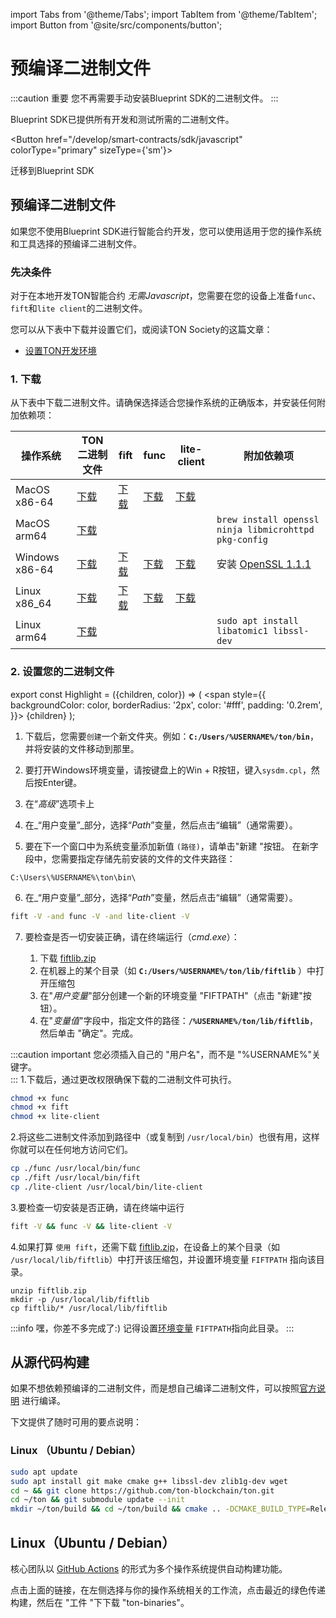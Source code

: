 import Tabs from '@theme/Tabs';
import TabItem from '@theme/TabItem';
import Button from '@site/src/components/button';

# 预编译二进制文件

:::caution 重要
您不再需要手动安装Blueprint SDK的二进制文件。
:::

Blueprint SDK已提供所有开发和测试所需的二进制文件。

<Button href="/develop/smart-contracts/sdk/javascript"
colorType="primary" sizeType={'sm'}>

迁移到Blueprint SDK

</Button>

## 预编译二进制文件

如果您不使用Blueprint SDK进行智能合约开发，您可以使用适用于您的操作系统和工具选择的预编译二进制文件。

### 先决条件

对于在本地开发TON智能合约 *无需Javascript*，您需要在您的设备上准备`func`、`fift`和`lite client`的二进制文件。

您可以从下表中下载并设置它们，或阅读TON Society的这篇文章：

- [设置TON开发环境](https://blog.ton.org/setting-up-a-ton-development-environment)

### 1. 下载

从下表中下载二进制文件。请确保选择适合您操作系统的正确版本，并安装任何附加依赖项：

| 操作系统                               | TON二进制文件                                                                                  | fift                                                                                   | func                                                                                   | lite-client                                                                                   | 附加依赖项                                                                                                   |
| ---------------------------------- | ----------------------------------------------------------------------------------------- | -------------------------------------------------------------------------------------- | -------------------------------------------------------------------------------------- | --------------------------------------------------------------------------------------------- | ------------------------------------------------------------------------------------------------------- |
| MacOS x86-64                       | [下载](https://github.com/ton-blockchain/ton/releases/latest/download/ton-mac-x86-64.zip)   | [下载](https://github.com/ton-blockchain/ton/releases/latest/download/fift-mac-x86-64)   | [下载](https://github.com/ton-blockchain/ton/releases/latest/download/func-mac-x86-64)   | [下载](https://github.com/ton-blockchain/ton/releases/latest/download/lite-client-mac-x86-64)   |                                                                                                         |
| MacOS arm64                        | [下载](https://github.com/ton-blockchain/ton/releases/latest/download/ton-mac-arm64.zip)    |                                                                                        |                                                                                        |                                                                                               | `brew install openssl ninja libmicrohttpd pkg-config`                                                   |
| Windows x86-64                     | [下载](https://github.com/ton-blockchain/ton/releases/latest/download/ton-win-x86-64.zip)   | [下载](https://github.com/ton-blockchain/ton/releases/latest/download/fift.exe)          | [下载](https://github.com/ton-blockchain/ton/releases/latest/download/func.exe)          | [下载](https://github.com/ton-blockchain/ton/releases/latest/download/lite-client.exe)          | 安装 [OpenSSL 1.1.1](/ton-binaries/windows/Win64OpenSSL_Light-1_1_1q.msi) |
| Linux  x86_64 | [下载](https://github.com/ton-blockchain/ton/releases/latest/download/ton-linux-x86_64.zip) | [下载](https://github.com/ton-blockchain/ton/releases/latest/download/fift-linux-x86_64) | [下载](https://github.com/ton-blockchain/ton/releases/latest/download/func-linux-x86_64) | [下载](https://github.com/ton-blockchain/ton/releases/latest/download/lite-client-linux-x86_64) |                                                                                                         |
| Linux  arm64                       | [下载](https://github.com/ton-blockchain/ton/releases/latest/download/ton-linux-arm64.zip)  |                                                                                        |                                                                                        |                                                                                               | `sudo apt install libatomic1 libssl-dev`                                                                |

### 2. 设置您的二进制文件

export const Highlight = ({children, color}) => (
<span
style={{
backgroundColor: color,
borderRadius: '2px',
color: '#fff',
padding: '0.2rem',
}}>
{children} </span>
);

<Tabs groupId="operating-systems">
  <TabItem value="win" label="Windows">

1. 下载后，您需要`创建`一个新文件夹。例如：**`C:/Users/%USERNAME%/ton/bin`**，并将安装的文件移动到那里。

2. 要打开Windows环境变量，请按键盘上的<Highlight color="#1877F2">Win + R</Highlight>按钮，键入`sysdm.cpl`，然后按Enter键。

3. 在“*高级*”选项卡上

4. 在_“用户变量”_部分，选择“*Path*”变量，然后点击<Highlight color="#1877F2">“编辑”</Highlight>（通常需要）。

5. 要在下一个窗口中为系统变量添加新值 `(路径)`，请单击<Highlight color="#1877F2">"新建 "</Highlight>按钮。
   在新字段中，您需要指定存储先前安装的文件的文件夹路径：

```
C:\Users\%USERNAME%\ton\bin\
```

6. 在_“用户变量”_部分，选择“*Path*”变量，然后点击<Highlight color="#1877F2">“编辑”</Highlight>（通常需要）。

```bash
fift -V -and func -V -and lite-client -V
```

7. 要检查是否一切安装正确，请在终端运行（*cmd.exe*）：

   1. 下载 [fiftlib.zip](/ton-binaries/windows/fiftlib.zip)
   2. 在机器上的某个目录（如 **`C:/Users/%USERNAME%/ton/lib/fiftlib`** ）中打开压缩包
   3. 在"*用户变量*"部分创建一个新的环境变量 "FIFTPATH"（点击 "<Highlight color="#1877F2">新建</Highlight>"按钮）。
   4. 在"*变量值*"字段中，指定文件的路径：**`/%USERNAME%/ton/lib/fiftlib`**，然后单击 "<Highlight color="#1877F2">确定</Highlight>"。完成。

:::caution important
您必须插入自己的 "用户名"，而不是 "%USERNAME%"关键字。\
:::
</TabItem>
<TabItem value="mac" label="Linux / MacOS">
1.下载后，通过更改权限确保下载的二进制文件可执行。
```bash
chmod +x func
chmod +x fift
chmod +x lite-client
```
2.将这些二进制文件添加到路径中（或复制到 `/usr/local/bin`）也很有用，这样你就可以在任何地方访问它们。
```bash
cp ./func /usr/local/bin/func
cp ./fift /usr/local/bin/fift
cp ./lite-client /usr/local/bin/lite-client
```
3.要检查一切安装是否正确，请在终端中运行
```bash
fift -V && func -V && lite-client -V
```
4.如果打算 `使用 fift`，还需下载 [fiftlib.zip](/ton-binaries/windows/fiftlib.zip)，在设备上的某个目录（如 `/usr/local/lib/fiftlib`）中打开该压缩包，并设置环境变量 `FIFTPATH` 指向该目录。
```
unzip fiftlib.zip
mkdir -p /usr/local/lib/fiftlib
cp fiftlib/* /usr/local/lib/fiftlib
```
:::info 嘿，你差不多完成了:)
记得设置[环境变量](https://stackoverflow.com/questions/14637979/how-to-permanently-set-path-on-linux-unix) `FIFTPATH`指向此目录。
:::

</TabItem>
</Tabs>

## 从源代码构建

如果不想依赖预编译的二进制文件，而是想自己编译二进制文件，可以按照[官方说明](/v3/guidelines/smart-contracts/howto/compile/compilation-instructions) 进行编译。

下文提供了随时可用的要点说明：

### Linux （Ubuntu / Debian）

```bash
sudo apt update
sudo apt install git make cmake g++ libssl-dev zlib1g-dev wget
cd ~ && git clone https://github.com/ton-blockchain/ton.git
cd ~/ton && git submodule update --init
mkdir ~/ton/build && cd ~/ton/build && cmake .. -DCMAKE_BUILD_TYPE=Release && make -j 4
```

## Linux（Ubuntu / Debian）

核心团队以 [GitHub Actions](https://github.com/ton-blockchain/ton/releases/latest) 的形式为多个操作系统提供自动构建功能。

点击上面的链接，在左侧选择与你的操作系统相关的工作流，点击最近的绿色传递构建，然后在 "工件 "下下载 "ton-binaries"。
